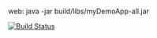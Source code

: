 web: java -jar build/libs/myDemoApp-all.jar

[![Build Status](https://app.travis-ci.com/Volthai7us/Evaluation.svg?token=ZswR1p3mQYysvdEi7rVi&branch=main)](https://app.travis-ci.com/Volthai7us/Evaluation)